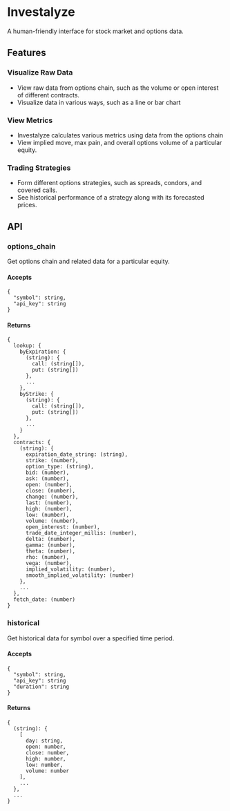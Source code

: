 # Investalyze

A human-friendly interface for stock market and options data.

## Features

### Visualize Raw Data
- View raw data from options chain, such as the volume or open interest of
different contracts.
- Visualize data in various ways, such as a line or bar chart

### View Metrics
- Investalyze calculates various metrics using data from the options chain
- View implied move, max pain, and overall options volume of a particular equity.

### Trading Strategies
- Form different options strategies, such as spreads, condors, and covered calls.
- See historical performance of a strategy along with its forecasted prices.

## API

### options_chain

Get options chain and related data for a particular equity.

#### Accepts
```
{
  "symbol": string,
  "api_key": string
}
```

#### Returns
```
{
  lookup: {
    byExpiration: {
      (string): {
        call: (string[]),
        put: (string[])
      },
      ...
    },
    byStrike: {
      (string): {
        call: (string[]),
        put: (string[])
      },
      ...
    }
  },
  contracts: {
    (string): {
      expiration_date_string: (string),
      strike: (number),
      option_type: (string),
      bid: (number),
      ask: (number),
      open: (number),
      close: (number),
      change: (number),
      last: (number),
      high: (number),
      low: (number),
      volume: (number),
      open_interest: (number),
      trade_date_integer_millis: (number),
      delta: (number),
      gamma: (number),
      theta: (number),
      rho: (number),
      vega: (number),
      implied_volatility: (number),
      smooth_implied_volatility: (number)
    },
    ...
  },
  fetch_date: (number)
}
```

### historical

Get historical data for symbol over a specified time period.

#### Accepts
```
{
  "symbol": string,
  "api_key": string
  "duration": string
}
```

#### Returns
```
{
  (string): {
    [
      day: string,
      open: number,
      close: number,
      high: number,
      low: number,
      volume: number
    ],
    ...
  },
  ...
}
```
